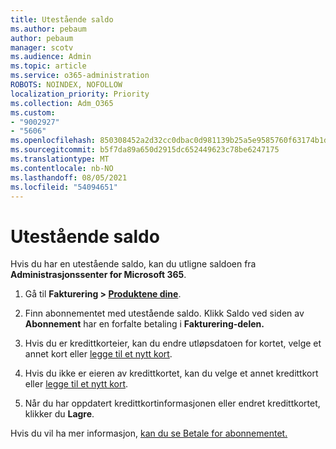 ```yaml
---
title: Utestående saldo
ms.author: pebaum
author: pebaum
manager: scotv
ms.audience: Admin
ms.topic: article
ms.service: o365-administration
ROBOTS: NOINDEX, NOFOLLOW
localization_priority: Priority
ms.collection: Adm_O365
ms.custom:
- "9002927"
- "5606"
ms.openlocfilehash: 850308452a2d32cc0dbac0d981139b25a5e9585760f63174b1db37adfe0150a0
ms.sourcegitcommit: b5f7da89a650d2915dc652449623c78be6247175
ms.translationtype: MT
ms.contentlocale: nb-NO
ms.lasthandoff: 08/05/2021
ms.locfileid: "54094651"
---
```

# <a name="settle-an-outstanding-balance"></a>Utestående saldo

Hvis du har en utestående saldo, kan du utligne saldoen fra **Administrasjonssenter for Microsoft 365**.

1. Gå til **Fakturering > [Produktene dine](https://go.microsoft.com/fwlink/p/?linkid=842054)**.

2. Finn abonnementet med utestående saldo. Klikk Saldo ved siden av **Abonnement** har en forfalte betaling i **Fakturering-delen.**

3. Hvis du er kredittkorteier, kan du endre utløpsdatoen for kortet, velge et annet kort eller [legge til et nytt kort](https://docs.microsoft.com/microsoft-365/commerce/billing-and-payments/manage-payment-methods?view=o365-worldwide).

4. Hvis du ikke er eieren av kredittkortet, kan du velge et annet kredittkort eller [legge til et nytt kort](https://docs.microsoft.com/microsoft-365/commerce/billing-and-payments/manage-payment-methods?view=o365-worldwide).

5. Når du har oppdatert kredittkortinformasjonen eller endret kredittkortet, klikker du **Lagre**.

Hvis du vil ha mer informasjon, [kan du se Betale for abonnementet.](https://docs.microsoft.com/microsoft-365/commerce/billing-and-payments/pay-for-your-subscription?view=o365-worldwide)
